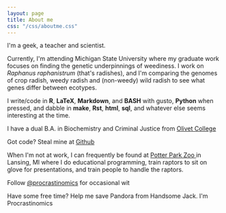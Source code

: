 ```yaml
---
layout: page
title: About me
css: "/css/aboutme.css"
---
```


<div id="aboutme-section">
  
I'm a geek, a teacher and scientist. 

<p class="about-text">
<span class="fa fa-flask about-icon"></span> 
Currently, I'm attending Michigan State University where my graduate work focuses on finding the genetic underpinnings of weediness. I work on <i>Raphanus raphanistrum</i> (that's radishes), and I'm comparing the genomes of crop radish, weedy radish and (non-weedy) wild radish to see what genes differ between ecotypes.
</p>

<p class="about-text">
<span class="fa fa-code about-icon"></span> 
I write/code in <strong>R</strong>, <strong>LaTeX</strong>, <strong>Markdown</strong>, and <strong>BASH</strong> with gusto, <strong>Python</strong> when pressed, and dabble in <strong>make</strong>, <strong>Rst</strong>, <strong>html</strong>, <strong>sql</strong>, and whatever else seems interesting at the time.
</p>

<p class="about-text">

<span class="fa fa-graduation-cap about-icon"></span>
I have a dual B.A. in Biochemistry and Criminal Justice from <a href="http://www.olivetcollege.edu/">Olivet College</a>
</p>

<p class="about-text">

<span class="fa fa-github  about-icon"></span> Got code? Steal mine at <a href="https://github.com/ACharbonneau" > Github</a>
</p>

<p class="about-text">

<span class="fa fa-paw about-icon"></span> When I'm not at work, I can frequently be found at <a href="http://www.potterparkzoo.org/">Potter Park Zoo </a> in Lansing, MI where I do educational programming, train raptors to sit on glove for presentations, and train people to handle the raptors. 
</p>

<p class="about-text">

<span class="fa fa-twitter about-icon"></span>
Follow <a href="https://twitter.com/procrastinomics">@procrastinomics</a> for occasional wit
</p>

<p class="about-text">

<span class="fa fa-steam-square about-icon"></span> 
Have some free time? Help me save Pandora from Handsome Jack. I'm Procrastinomics


